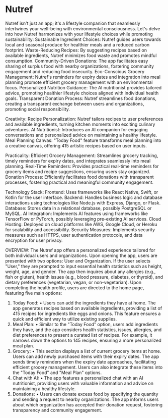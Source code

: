 # Nutref
Nutref isn't just an app; it's a lifestyle companion that seamlessly intertwines your well-being with environmental consciousness. Let's delve into how Nutref harmonizes with your lifestyle choices while promoting sustainability:
Sustainable Ingredient Choices: Nutref guides users towards local and seasonal produce for healthier meals and a reduced carbon footprint.
Waste-Reducing Recipes: By suggesting recipes based on available ingredients, Nutref minimizes food waste and promotes mindful consumption.
Community-Driven Donations: The app facilitates easy sharing of surplus food with nearby organizations, fostering community engagement and reducing food insecurity.
Eco-Conscious Grocery Management: Nutref's reminders for expiry dates and integration into meal planning promote efficient grocery management with an environmental focus.
Personalized Nutrition Guidance: The AI nutritionist provides tailored advice, promoting healthier lifestyle choices aligned with individual health goals.
Transparent Donation Process: Nutref streamlines food donations, creating a transparent exchange between users and organizations, promoting social responsibility.

Creativity: 
Recipe Personalization:
Nutref tailors recipes to user preferences and available ingredients, turning kitchen moments into exciting culinary adventures.
AI Nutritionist:
Introduces an AI companion for engaging conversations and personalized advice on maintaining a healthy lifestyle.
Meal Planning Canvas:
"Today Food" feature transforms meal planning into a creative canvas, offering 415 artistic recipes based on user inputs.

Practicality: 
Efficient Grocery Management:
Streamlines grocery tracking, timely reminders for expiry dates, and integrates seamlessly into meal planning.
Real-Time Reminders:
Provides practical real-time reminders for grocery items and recipe suggestions, ensuring users stay organized.
Donation Process:
Efficiently facilitates food donations with transparent processes, fostering practical and meaningful community engagement.

Technology Stack: 
Frontend:
Uses frameworks like React Native, Swift, or Kotlin for the user interface.
Backend:
Handles business logic and database interactions using technologies like Node.js with Express, Django, or Flask.
Database:
Stores data in a relational database, possibly PostgreSQL or MySQL.
AI Integration:
Implements AI features using frameworks like TensorFlow or PyTorch, possibly leveraging pre-existing AI services.
Cloud Hosting:
Deployed on cloud platforms like AWS, Google Cloud, or Heroku for scalability and accessibility.
Security Measures:
Implements security measures such as HTTPS, user authentication protocols, and data encryption for user privacy.

OVERVIEW:
The Nutref app offers a personalized experience tailored for both individual users and organizations. Upon opening the app, users are presented with two options: User and Organization. If the user selects "User," they are prompted to input essential health statistics such as height, weight, age, and gender. The app then inquires about any allergies (e.g., fish or gluten), health issues (e.g., blood pressure, diabetes, or thyroid), and dietary preferences (vegetarian, vegan, or non-vegetarian).
Upon completing the health profile, users are directed to the home page, featuring five main options:
1.	Today Food:
•	Users can add the ingredients they have at home. The app generates recipes based on available ingredients, providing a list of 415 recipes for ingredients like eggs and onions. This feature ensures a quick and efficient way to utilize existing supplies.
2.	Meal Plan:
•	Similar to the "Today Food" option, users add ingredients they have, and the app considers health statistics, issues, allergies, and diet preferences to present a curated list of recipes. For example, it narrows down the options to 145 recipes, ensuring a more personalized meal plan.
3.	Grocery:
•	This section displays a list of current grocery items at home. Users can add newly purchased items with their expiry dates. The app sends timely reminders when the expiry date approaches, facilitating efficient grocery management. Users can also integrate these items into the "Today Food" and "Meal Plan" options.
4.	Chat with AI:
•	The app features a personalized chat with an AI nutritionist, providing users with valuable information and advice on maintaining a healthy lifestyle.
5.	Donations:
•	Users can donate excess food by specifying the quantity and sending a request to nearby organizations. The app informs users about which organization has accepted their donation request, fostering transparency and community engagement.
